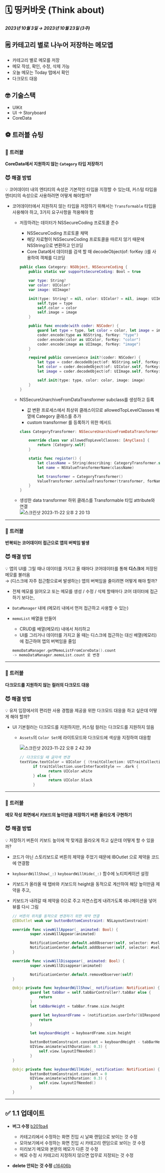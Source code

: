 # 🗓 띵커바웃 (Think about)

##### 2023년 10월 3일 → 2023년 10월 23일 (3주)

## 🗒️ 카테고리 별로 나누어 저장하는 메모앱
- 카테고리 별로 메모를 저장
- 메모 작성, 확인, 수정, 삭제 가능
- 오늘 메모는 Today 탭에서 확인
- 다크모드 대응

## 🤓 기술스택
* UIKit
* UI → Storyboard
* CoreData

## ⚽️ 트러블 슈팅

### 👿 트러블
**CoreData에서 지원하지 않는 `Category` 타입 저장하기**

### 😈 해결 방법
💡 코어데이터 내의 엔티티의 속성은 기본적인 타입을 지정할 수 있는데, 커스텀 타입을 엔티티의 속성으로 사용하려면 어떻게 해야할까?

- 코어데이터에서 지원하지 않는 타입을 저장하기 위해서는 `Transformable` 타입을 사용해야 하고, 3가지 요구사항을 적용해야 함
    - 저장하려는 데이터가 NSSecureCoding 프로토콜 준수
        - NSSecureCoding 프로토콜 채택
        - 해당 자료형이 NSSecureCoding 프로토콜을 따르지 않기 때문에 NSString으로 변환하고 인코딩
        - Core Data에서 데이터를 검색 할 때 decodeObject(of: forKey :)를 사용하여 객체를 디코딩
        
        ```swift
        public class Category: NSObject, NSSecureCoding {
            public static var supportsSecureCoding: Bool = true
        
            var type: String?
            var color: UIColor?
            var image: UIImage?
        
            init(type: String? = nil, color: UIColor? = nil, image: UIImage? = nil) {
                self.type = type
                self.color = color
                self.image = image
            }
        
            public func encode(with coder: NSCoder) {
                guard let type = type, let color = color, let image = image else { return }
                coder.encode(type as NSString, forKey: "type")
                coder.encode(color as UIColor, forKey: "color")
                coder.encode(image as UIImage, forKey: "image")
            }
        
            required public convenience init?(coder: NSCoder) {
                let type = coder.decodeObject(of: NSString.self, forKey: "type") as? String
                let color = coder.decodeObject(of: UIColor.self, forKey: "color")
                let image = coder.decodeObject(of: UIImage.self, forKey: "image")
        
                self.init(type: type, color: color, image: image)
            }
        }
        ```
        
    - NSSecureUnarchiveFromDataTransformer subclass를 생성하고 등록
        - 값 변환 프로세스에서 최상위 클래스이므로 allowedTopLevelClasses 배열에 Category 클래스를 추가
        - custom transformer 를 등록하기 위한 메서드
        
        ```swift
        class CategoryTransformer: NSSecureUnarchiveFromDataTransformer {
        
            override class var allowedTopLevelClasses: [AnyClass] {
                return [Category.self]
            }
        
            static func register() {
                let className = String(describing: CategoryTransformer.self)
                let name = NSValueTransformerName(className)
        
                let transformer = CategoryTransformer()
                ValueTransformer.setValueTransformer(transformer, forName: name)
            }
        }
        ```
        
    - 생성한 data transformer 하위 클래스를 Transformable 타입 attribute와 연결   
        ![스크린샷 2023-11-22 오후 2 20 13](https://github.com/iyeahh/ThinkingAbout/assets/120009678/ff931538-2951-4918-b7dd-0b4433cac2eb)


---
       
### 👿 트러블
**반복되는 코어데이터 접근으로 앱의 버벅임 발생**

### 😈 해결 방법
💡 앱의 UI를 그릴 때나 데이터를 가지고 올 때마다 코어데이터를 통해 **디스크**에 저장된 메모를 불러옴   
→ (디스크에 자주 접근함으로써 발생하는) 앱의 버벅임을 줄이려면 어떻게 해야 할까?

- 전체 메모를 읽어오고 또는 메모를 생성 / 수정 / 삭제 할때마다 코어 데이터에 접근하기 보다는,
- `DataManager` 내에 (메모리 내에서 먼저 접근하고 사용할 수 있는)
- `memoList` 배열을 만들어
    - CRUD를 배열(메모리) 내에서 처리하고
    - UI를 그리거나 데이터를 가지고 올 때는 디스크에 접근하는 대신 배열(메모리)에 접근하여 앱의 버벅임을 줄임

     ```swift
     memoDataManager.getMemoListFromCoreData().count
     -> memoDataManager.memoList.count 로 변경
     ```
    
---
### 👿 트러블
**다크모드를 지원하지 않는 컬러의 다크모드 대응**

### 😈 해결 방법
💡 유저 입장에서의 편리한 사용 경험을 제공을 위한 다크모드 대응을 하고 싶은데 어떻게 해야 할까?

- UI 기본컬러는 다크모드를 지원하지만, 커스텀 컬러는 다크모드를 지원하지 않음
    - `Assets`의 `Color Set`에 라이트모드와 다크모드에 색상을 지정하여 대응함
        
        ![스크린샷 2023-11-22 오후 2 42 39](https://github.com/iyeahh/ThinkingAbout/assets/120009678/5b236518-5059-4e00-b64a-6f47dab6ed5c)


        
        ```swift
        // 다크모드일 때 글자색 변경
        textView.textColor = UIColor { (traitCollection: UITraitCollection) -> UIColor in
              if traitCollection.userInterfaceStyle == .dark {
                     return UIColor.white
              } else {
                     return UIColor.black
              }
        ```
---
### 👿 트러블
**메모 작성 화면에서 키보드의 높이만큼 저장하기 버튼 올라오게 구현하기**

### 😈 해결 방법
💡 저장하기 버튼이 키보드 높이에 딱 맞게끔 올라오게 하고 싶은데 어떻게 할 수 있을까?

- 코드가 아닌 스토리보드로 버튼의 제약을 주었기 때문에 IBOutlet 으로 제약을 코드에 연결함
- `keyboardWillShow(_:)`  `keyboardWillHide(_:)` 함수에 노티피케이션 설정
- 키보드가 올라올 때 탭바와 키보드의 height을 동적으로 계산하여 해당 높이만큼 제약을 주고,
- 키보드가 내려갈 때 제약을 0으로 주고 자연스럽게 내려가도록 애니메이션을 넣어 뷰를 다시 그림
    
    ```swift
    // 버튼의 위치를 동적으로 변경하기 위한 제약 연결
    @IBOutlet weak var buttonBottomConstraint: NSLayoutConstraint!
    
    override func viewWillAppear(_ animated: Bool) {
            super.viewWillAppear(animated)
    
            NotificationCenter.default.addObserver(self, selector: #selector(keyboardWillShow(_:)), name: UIResponder.keyboardWillShowNotification, object: nil)
            NotificationCenter.default.addObserver(self, selector: #selector(keyboardWillHide(_:)), name: UIResponder.keyboardWillHideNotification, object: nil)
    }
    
    override func viewWillDisappear(_ animated: Bool) {
            super.viewWillDisappear(animated)
    
            NotificationCenter.default.removeObserver(self)
    }
    
    @objc private func keyboardWillShow(_ notification: Notification) {
            guard let tabBar = self.tabBarController?.tabBar else {
                return
            }
            let tabBarHeight = tabBar.frame.size.height
    
            guard let keyboardFrame = (notification.userInfo?[UIResponder.keyboardFrameEndUserInfoKey] as? NSValue)?.cgRectValue else {
                return
            }
    
            let keyboardHeight = keyboardFrame.size.height
    
            buttonBottomConstraint.constant = keyboardHeight - tabBarHeight
            UIView.animate(withDuration: 0.3) {
                self.view.layoutIfNeeded()
            }
    }
    
    @objc private func keyboardWillHide(_ notification: Notification) {
            buttonBottomConstraint.constant = 0
            UIView.animate(withDuration: 0.3) {
                self.view.layoutIfNeeded()
            }
    }
    ```
---
## ✅ 1.1 업데이트
- **버그 수정** 
[b201ba4](https://github.com/iyeahh/ThinkingAbout/commit/b201ba45df7e9917010459a0f3051ec01801f31e)
    - 카테고리에서 수정하는 화면 진입 시 날짜 랜덤으로 보이는 것 수정
    - 모아보기에서 수정하는 화면 진입 시 카테고리 랜덤으로 보이는 것 수정
    - 미리보기 메모와 본문의 메모가 다른 것 수정
    - 메모 수정 시 카테고리 지정하지 않으면 업무로 지정되는 것 수정

- **delete 안되는 것 수정** 
[c16406b](https://github.com/iyeahh/ThinkingAbout/commit/c16406bff811f4a6a470aa92bc6d11cb2f050a6d)
